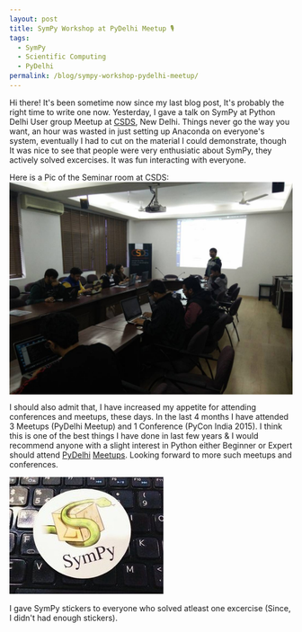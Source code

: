 ```yaml
---
layout: post
title: SymPy Workshop at PyDelhi Meetup 🎙️
tags:
  - SymPy
  - Scientific Computing
  - PyDelhi
permalink: /blog/sympy-workshop-pydelhi-meetup/
---
```


Hi there! It's been sometime now since my last blog post, It's probably the right time to write one now. Yesterday, I gave a talk on SymPy at Python Delhi User group Meetup at [CSDS](https://maps.google.com/maps?f=q&hl=en&q=29%2C+Rajpur+Road%2C+Delhi%2C+in), New Delhi. Things never go the way you want, an hour was wasted in just setting up Anaconda on everyone's system, eventually I had to cut on the material I could demonstrate, though It was nice to see that people were very enthusiatic about SymPy, they actively solved excercises. It was fun interacting with everyone.

Here is a Pic of the Seminar room at CSDS:
<img align="center" src="/assets/misc/sympy-workshop.jpg">


I should also admit that, I have increased my appetite for attending conferences and meetups, these days. In the last 4 months I have attended 3 Meetups (PyDelhi Meetup) and 1 Conference (PyCon India 2015). I think this is one of the best things I have done in last few years & I would recommend anyone with a slight interest in Python either Beginner or Expert should attend [PyDelhi](http://www.pydelhi.org) [Meetups](http://www.meetup.com/pydelhi/events/). Looking forward to more such meetups and conferences.

<img src="/assets/misc/sympy-sticker.jpg">

I gave SymPy stickers to everyone who solved atleast one excercise (Since, I didn't had enough stickers).
